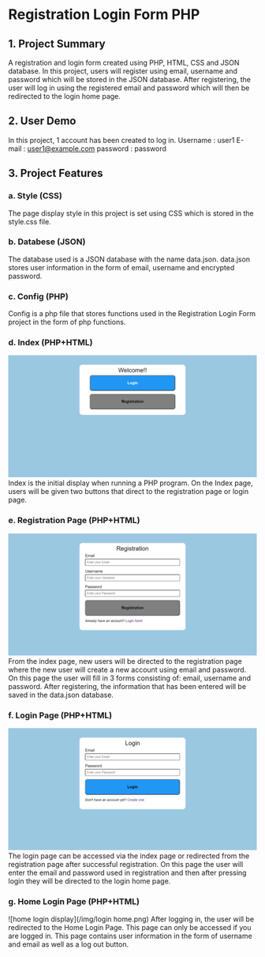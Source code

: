 # Registration Login Form PHP
## 1. Project Summary
A registration and login form created using PHP, HTML, CSS and JSON database.  In this project, users will register using email, username and password which will be stored in the JSON database.  After registering, the user will log in using the registered email and password which will then be redirected to the login home page.

## 2. User Demo
In this project, 1 account has been created to log in.
Username : user1
E-mail : user1@example.com
password : password

## 3. Project Features
### a. Style (CSS)
The page display style in this project is set using CSS which is stored in the style.css file.

### b. Databese (JSON)
The database used is a JSON database with the name data.json.  data.json stores user information in the form of email, username and encrypted password.

### c. Config (PHP)
Config is a php file that stores functions used in the Registration Login Form project in the form of php functions.

### d. Index (PHP+HTML)
![index display](/img/index.png)
Index is the initial display when running a PHP program.  On the Index page, users will be given two buttons that direct to the registration page or login page.

### e. Registration Page (PHP+HTML)
![registration display](/img/registration.png)
From the index page, new users will be directed to the registration page where the new user will create a new account using email and password.  On this page the user will fill in 3 forms consisting of: email, username and password.  After registering, the information that has been entered will be saved in the data.json database.

### f. Login Page (PHP+HTML)
![login display](/img/login.png)
The login page can be accessed via the index page or redirected from the registration page after successful registration.  On this page the user will enter the email and password used in registration and then after pressing login they will be directed to the login home page.

### g. Home Login Page (PHP+HTML)
![home login display](/img/login home.png)
After logging in, the user will be redirected to the Home Login Page.  This page can only be accessed if you are logged in.  This page contains user information in the form of username and email as well as a log out button.
